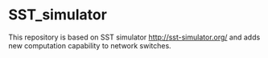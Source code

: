 # SST_simulator

This repository is based on SST simulator http://sst-simulator.org/ and adds new computation capability to network switches.
